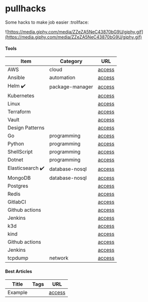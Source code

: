 # pullhacks

Some hacks to make job easier :trollface:

![https://media.giphy.com/media/ZZeZA5NeC43870bG9U/giphy.gif](https://media.giphy.com/media/ZZeZA5NeC43870bG9U/giphy.gif)

#### Tools

Item                                        | Category                      | URL
------------------------------------------- | ------------------------------| ------------------------------|
AWS                                         | cloud                         | [access](https://portswigger.net/web-security)
Ansible                                     | automation                    | [access](https://portswigger.net/web-security)
Helm :heavy_check_mark:                     | package-manager               | [access](https://github.com/apolzek/pullhacks/tree/main/technology-wiki/devops-e-infrastructure/helm)
Kubernetes                                  |                               | [access](https://portswigger.net/web-security)
Linux                                       |                               | [access](https://portswigger.net/web-security)
Terraform                                   |                               | [access](https://portswigger.net/web-security)
Vault                                       |                               | [access](https://portswigger.net/web-security)
Design Patterns                             |                               | [access](https://portswigger.net/web-security)
Go                                          | programming                   | [access](https://portswigger.net/web-security)
Python                                      | programming                   | [access](https://portswigger.net/web-security)
ShellScript                                 | programming                   | [access](https://portswigger.net/web-security)
Dotnet                                      | programming                   | [access](https://portswigger.net/web-security)
Elasticsearch :heavy_check_mark:            | database-nosql                | [access](https://github.com/apolzek/pullhacks/tree/main/tools/elasticsearch)
MongoDB                                     | database-nosql                | [access](https://portswigger.net/web-security)
Postgres                                    |                               | [access](https://portswigger.net/web-security)
Redis                                       |                               | [access](https://portswigger.net/web-security)
GitlabCI                                    |                               | [access](https://portswigger.net/web-security)
Github actions                              |                               | [access](https://portswigger.net/web-security)
Jenkins                                     |                               | [access](https://portswigger.net/web-security)
k3d                                         |                               | [access](https://portswigger.net/web-security)
kind                                        |                               | [access](https://portswigger.net/web-security)
Github actions                              |                               | [access](https://portswigger.net/web-security)
Jenkins                                     |                               | [access](https://portswigger.net/web-security)
tcpdump                                     | network                       | [access](https://github.com/apolzek/pullhacks/tree/main/tools/tcpdump)

#### Best Articles

Title                             | Tags                         | URL
--------------------------------- | ---------------------------- | ----------------------------
Example                           |                              | [access](https://portswigger.net/web-security)
